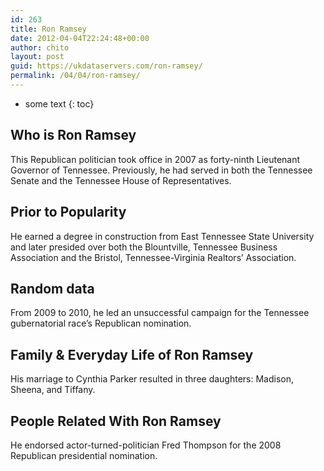 ```yaml
---
id: 263
title: Ron Ramsey
date: 2012-04-04T22:24:48+00:00
author: chito
layout: post
guid: https://ukdataservers.com/ron-ramsey/
permalink: /04/04/ron-ramsey/
---
```


* some text
{: toc}


## Who is  Ron Ramsey
                  
                  
                  
This Republican politician took office in 2007 as forty-ninth Lieutenant Governor of Tennessee. Previously, he had served in both the Tennessee Senate and the Tennessee House of Representatives.
                  
                
                
                
## Prior to Popularity 
                  
                  
                  
He earned a degree in construction from East Tennessee State University and later presided over both the Blountville, Tennessee Business Association and the Bristol, Tennessee-Virginia Realtors&#8217; Association.
                  
                
                
                
## Random data 
                  
                  
                  
From 2009 to 2010, he led an unsuccessful campaign for the Tennessee gubernatorial race&#8217;s Republican nomination.
                  
                
                
                
## Family & Everyday Life of Ron Ramsey
                  
                  
                  
His marriage to Cynthia Parker resulted in three daughters: Madison, Sheena, and Tiffany.
                  
                
                
                
## People Related With  Ron Ramsey
                  
                  
                  
He endorsed actor-turned-politician Fred Thompson for the 2008 Republican presidential nomination.
                  
                
              
            
          
          
          
    
    
  
